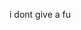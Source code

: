 i dont give a fu
<!---
nurenurenure/nurenurenure is a ✨ special ✨ repository because its `README.md` (this file) appears on your GitHub profile.
You can click the Preview link to take a look at your changes.
--->

